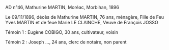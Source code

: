 



AD n°46, Mathurine MARTIN, Moréac, Morbihan, 1896

Le 09/11/1896, décès de Mathurine MARTIN, 76 ans, ménagère,
Fille de Feu Yves MARTIN et de feue Marie LE CLAINCHE,
Veuve de François JOSSO

Témoin 1 : Eugène COBIGO, 30 ans, cultivateur, voisin

Témoin 2 : Joseph …, 24 ans, clerc de notaire, non parent